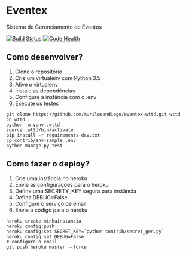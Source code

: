 # Eventex

Sistema de Gerenciamento de Eventos

[![Build Status](https://travis-ci.org/murilosandiego/eventex-wttd.svg?branch=master)](https://travis-ci.org/murilosandiego/eventex-wttd)
[![Code Health](https://landscape.io/github/murilosandiego/eventex-wttd/master/landscape.svg?style=flat)](https://landscape.io/github/murilosandiego/eventex-wttd/master)

## Como desenvolver?

1. Clone o repositório
2. Crie um virtualenv com Python 3.5
3. Ative o virtualenv
4. Instale as dependências
5. Configure a instância com o .env
6. Execute os testes

```console
git clone https://github.com/murilosandiego/eventex-wttd.git wttd
cd wttd
python -m venv .wttd
source .wttd/bin/activate
pip install -r requirements-dev.txt
cp contrib/env-sample .env
python manage.py test
```

## Como fazer o deploy?

1. Crie uma instância no heroku   
2. Envie as configurações para o heroku
3. Define uma SECRETY_KEY segura para instância
4. Defina DEBUG=False
5. Configure o serviçõ de email
6. Envie o código para o heroku

```console
heroku create minhainstancia
heroku config:push
heroku config:set SECRET_KEY=`python contrib/secret_gen.py`
heroku config:set DEBUG=False
# configuro o email
git push heroku master --force
```